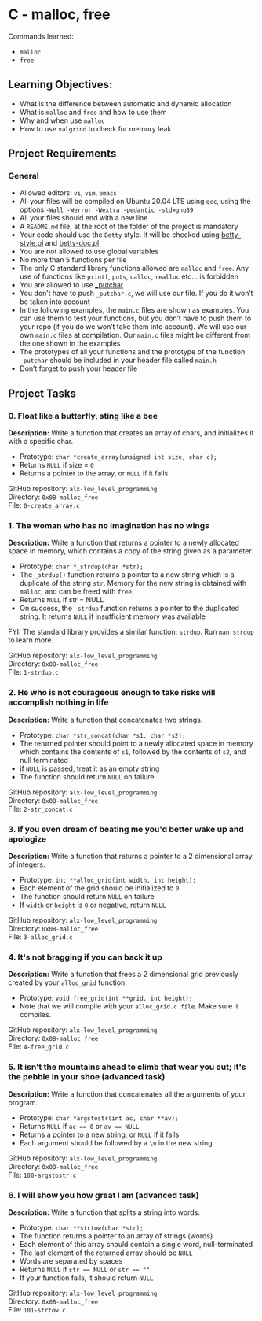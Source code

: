 # C - malloc, free

Commands learned:
* `malloc`
* `free`

## Learning Objectives:
- What is the difference between automatic and dynamic allocation
- What is `malloc` and `free` and how to use them
- Why and when use `malloc`
- How to use `valgrind` to check for memory leak

## Project Requirements
### General
- Allowed editors: `vi`, `vim`, `emacs`
- All your files will be compiled on Ubuntu 20.04 LTS using `gcc`, using the options `-Wall -Werror -Wextra -pedantic -std=gnu89`
- All your files should end with a new line
- A `README.md` file, at the root of the folder of the project is mandatory
- Your code should use the `Betty` style. It will be checked using [betty-style.pl](https://github.com/holbertonschool/Betty/blob/master/betty-style.pl) and [betty-doc.pl](https://github.com/holbertonschool/Betty/blob/master/betty-doc.pl)
- You are not allowed to use global variables
- No more than 5 functions per file
- The only C standard library functions allowed are `malloc` and `free`. Any use of functions like `printf`, `puts`, `calloc`, `realloc` etc… is forbidden
- You are allowed to use [\_putchar](https://github.com/holbertonschool/_putchar.c/blob/master/_putchar.c)
- You don’t have to push `_putchar.c`, we will use our file. If you do it won’t be taken into account
- In the following examples, the `main.c` files are shown as examples. You can use them to test your functions, but you don’t have to push them to your repo (if you do we won’t take them into account). We will use our own `main.c` files at compilation. Our `main.c` files might be different from the one shown in the examples
- The prototypes of all your functions and the prototype of the function `_putchar` should be included in your header file called `main.h`
- Don’t forget to push your header file

## Project Tasks
### 0. Float like a butterfly, sting like a bee
**Description:** Write a function that creates an array of chars, and initializes it with a specific char.
- Prototype: `char *create_array(unsigned int size, char c);`
- Returns `NULL` if size = `0`
- Returns a pointer to the array, or `NULL` if it fails

GitHub repository: `alx-low_level_programming` <br>
Directory: `0x0B-malloc_free` <br>
File: `0-create_array.c` <br>

### 1. The woman who has no imagination has no wings
**Description:** Write a function that returns a pointer to a newly allocated space in memory, which contains a copy of the string given as a parameter.
- Prototype: `char *_strdup(char *str);`
- The `_strdup()` function returns a pointer to a new string which is a duplicate of the string `str`. Memory for the new string is obtained with `malloc`, and can be freed with `free`.
- Returns `NULL` if str = NULL
- On success, the `_strdup` function returns a pointer to the duplicated string. It returns `NULL` if insufficient memory was available

FYI: The standard library provides a similar function: `strdup`. Run `man strdup` to learn more.

GitHub repository: `alx-low_level_programming` <br>
Directory: `0x0B-malloc_free` <br>
File: `1-strdup.c` <br>

### 2. He who is not courageous enough to take risks will accomplish nothing in life
**Description:** Write a function that concatenates two strings.
- Prototype: `char *str_concat(char *s1, char *s2);`
- The returned pointer should point to a newly allocated space in memory which contains the contents of `s1`, followed by the contents of `s2`, and null terminated
- if `NULL` is passed, treat it as an empty string
- The function should return `NULL` on failure

GitHub repository: `alx-low_level_programming` <br>
Directory: `0x0B-malloc_free` <br>
File: `2-str_concat.c` <br>

### 3. If you even dream of beating me you'd better wake up and apologize
**Description:** Write a function that returns a pointer to a 2 dimensional array of integers.
- Prototype: `int **alloc_grid(int width, int height);`
- Each element of the grid should be initialized to `0`
- The function should return `NULL` on failure
- If `width` or `height` is `0` or negative, return `NULL`

GitHub repository: `alx-low_level_programming` <br>
Directory: `0x0B-malloc_free` <br>
File: `3-alloc_grid.c` <br>

### 4. It's not bragging if you can back it up
**Description:** Write a function that frees a 2 dimensional grid previously created by your `alloc_grid` function.
- Prototype: `void free_grid(int **grid, int height);`
- Note that we will compile with your `alloc_grid.c file`. Make sure it compiles.

GitHub repository: `alx-low_level_programming` <br>
Directory: `0x0B-malloc_free` <br>
File: `4-free_grid.c` <br>

### 5. It isn't the mountains ahead to climb that wear you out; it's the pebble in your shoe (advanced task)
**Description:** Write a function that concatenates all the arguments of your program.
- Prototype: `char *argstostr(int ac, char **av);`
- Returns `NULL` if `ac == 0` or `av == NULL`
- Returns a pointer to a new string, or `NULL` if it fails
- Each argument should be followed by a `\n` in the new string

GitHub repository: `alx-low_level_programming` <br>
Directory: `0x0B-malloc_free` <br>
File: `100-argstostr.c` <br>

### 6. I will show you how great I am (advanced task)
**Description:** Write a function that splits a string into words.
- Prototype: `char **strtow(char *str);`
- The function returns a pointer to an array of strings (words)
- Each element of this array should contain a single word, null-terminated
- The last element of the returned array should be `NULL`
- Words are separated by spaces
- Returns `NULL` if `str == NULL` or `str == ""`
- If your function fails, it should return `NULL`

GitHub repository: `alx-low_level_programming` <br>
Directory: `0x0B-malloc_free` <br>
File: `101-strtow.c` <br>
